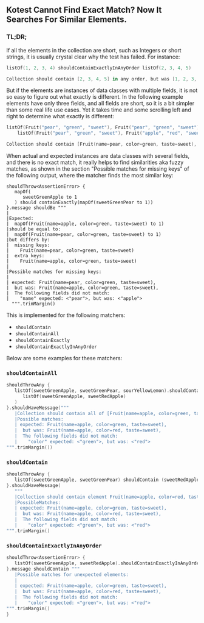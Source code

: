 ## Kotest Cannot Find Exact Match? Now It Searches For Similar Elements.

### TL;DR;

If all the elements in the collection are short, such as Integers or short strings, it is usually crystal clear why the test has failed. For instance:

```kotlin
listOf(1, 2, 3, 4) shouldContainExactlyInAnyOrder listOf(2, 3, 4, 5)

Collection should contain [2, 3, 4, 5] in any order, but was [1, 2, 3, 4]
```

But if the elements are instances of data classes with multiple fields, it is not so easy to figure out what exactly is different. In the following example elements have only three fields, and all fields are short, so it is a bit simpler than some real life use cases. Yet it takes time and some scrolling left and right to determine what exactly is different: 

```kotlin
listOf(Fruit("pear", "green", "sweet"), Fruit("pear", "green", "sweet"), Fruit("apple", "green", "sweet")) shouldContainExactlyInAnyOrder
    listOf(Fruit("pear", "green", "sweet"), Fruit("apple", "red", "sweet"), Fruit("pear", "green", "sweet"))

Collection should contain [Fruit(name=pear, color=green, taste=sweet), Fruit(name=apple, color=red, taste=sweet), Fruit(name=pear, color=green, taste=sweet)] in any order, but was [Fruit(name=pear, color=green, taste=sweet), Fruit(name=pear, color=green, taste=sweet), Fruit(name=apple, color=green, taste=sweet)]
```

When actual and expected instances are data classes with several fields, and there is no exact match, it really helps to find
similarities aka fuzzy matches, as shown in the section
"Possible matches for missing keys" of the following output, where the
matcher finds the most similar key:
```
shouldThrow<AssertionError> {
   mapOf(
      sweetGreenApple to 1
   ) should containExactly(mapOf(sweetGreenPear to 1))
}.message shouldBe """
|
|Expected:
|  mapOf(Fruit(name=apple, color=green, taste=sweet) to 1)
|should be equal to:
|  mapOf(Fruit(name=pear, color=green, taste=sweet) to 1)
|but differs by:
|  missing keys:
|    Fruit(name=pear, color=green, taste=sweet)
|  extra keys:
|    Fruit(name=apple, color=green, taste=sweet)
|
|Possible matches for missing keys:
|
| expected: Fruit(name=pear, color=green, taste=sweet),
|  but was: Fruit(name=apple, color=green, taste=sweet),
|  The following fields did not match:
|    "name" expected: <"pear">, but was: <"apple">
  """.trimMargin()
```

This is implemented for the following matchers:

* `shouldContain`
* `shouldContainAll`
* `shouldContainExactly`
* `shouldContainExactlyInAnyOrder`


Below are some examples for these matchers:


### `shouldContainAll`

```kotlin
shouldThrowAny {
   listOf(sweetGreenApple, sweetGreenPear, sourYellowLemon).shouldContainAll(
      listOf(sweetGreenApple, sweetRedApple)
   )
}.shouldHaveMessage("""
   |Collection should contain all of [Fruit(name=apple, color=green, taste=sweet), Fruit(name=apple, color=red, taste=sweet)] but was missing [Fruit(name=apple, color=red, taste=sweet)]
   |Possible matches:
   | expected: Fruit(name=apple, color=green, taste=sweet),
   |  but was: Fruit(name=apple, color=red, taste=sweet),
   |  The following fields did not match:
   |    "color" expected: <"green">, but was: <"red">
""".trimMargin())
```

### `shouldContain`

```kotlin
shouldThrowAny {
   listOf(sweetGreenApple, sweetGreenPear) shouldContain (sweetRedApple)
}.shouldHaveMessage(
   """
   |Collection should contain element Fruit(name=apple, color=red, taste=sweet) based on object equality; but the collection is [Fruit(name=apple, color=green, taste=sweet), Fruit(name=pear, color=green, taste=sweet)]
   |PossibleMatches:
   | expected: Fruit(name=apple, color=green, taste=sweet),
   |  but was: Fruit(name=apple, color=red, taste=sweet),
   |  The following fields did not match:
   |    "color" expected: <"green">, but was: <"red">
""".trimMargin()
```

### `shouldContainExactlyInAnyOrder`

```kotlin
shouldThrow<AssertionError> {
   listOf(sweetGreenApple, sweetRedApple).shouldContainExactlyInAnyOrder(listOf(sweetGreenApple, sweetGreenPear))
}.message shouldContain """
   |Possible matches for unexpected elements:
   |
   | expected: Fruit(name=apple, color=green, taste=sweet),
   |  but was: Fruit(name=apple, color=red, taste=sweet),
   |  The following fields did not match:
   |    "color" expected: <"green">, but was: <"red">
""".trimMargin()
}
```
